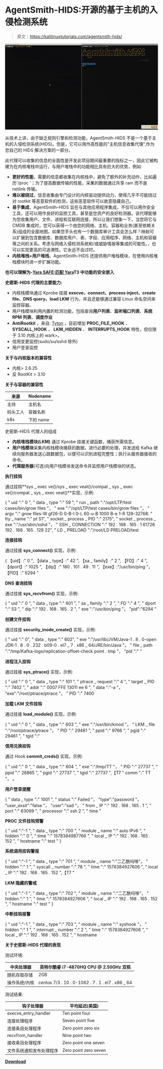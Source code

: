 # AgentSmith-HIDS:开源的基于主机的入侵检测系统

> 原文：<https://kalilinuxtutorials.com/agentsmith-hids/>

[![AgentSmith-HIDS : Open Source Host-based Intrusion Detection System](img//126bd1e2292432374c01e5ee9a03dd8a.png "AgentSmith-HIDS : Open Source Host-based Intrusion Detection System")](https://1.bp.blogspot.com/-KsqPNVQS4jw/Xi9Ech0O-EI/AAAAAAAAEoE/NhTPi4P9iKw3OEYJReHSDtelVB2lYekrACLcBGAsYHQ/s1600/Demoo.gif)

从技术上讲，由于缺乏规则引擎和检测功能，AgentSmith-HIDS 不是一个基于主机的入侵检测系统(HIDS)。但是，它可以用作高性能的“主机信息收集代理”,作为您自己的 HIDS 解决方案的一部分。

此代理可以收集的信息的全面性是开发此项目期间最重要的指标之一，因此它被构建为在内核堆栈中运行，与用户堆栈中的功能相比具有巨大的优势，例如:

*   **更好的性能**，需要的信息都收集在内核栈中，避免了额外的补充动作，比如遍历'/proc '；为了提高数据传输的性能，采集的数据通过共享 ram 而不是 netlink 传输。
*   **难以被绕过**，信息收集由专门设计的内核驱动提供动力，使得几乎不可能绕过对 rootkit 等恶意软件的检测，这些恶意软件可以故意隐藏自己。
*   **易于集成**，AgentSmith-HIDS 旨在与其他应用程序集成，不仅可以用作安全工具，还可以用作良好的监控工具，甚至是您资产的良好检测器。该代理能够为您收集用户、文件、进程和互联网连接，所以让我们想象一下，当您将它与 CMDB 集成时，您可以获得一个由您的网络、主机、容器和业务(甚至依赖关系)组成的全面地图。如果您手头也有一个数据库审计工具会怎么样？映射可以扩展到包含数据库、数据库用户、表、字段、应用程序、网络、主机和容器等之间的关系。考虑与网络入侵检测系统和/或威胁情报等集成的可能性。，也可以实现更高的可追溯性。它永远不会过时。
*   **内核堆栈+用户堆栈**，AgentSmith-HIDS 还提供用户堆栈模块，在使用内核堆栈模块时进一步扩展功能。

**也可以理解为-[Yara SAFE:匹配 Yara](https://kalilinuxtutorials.com/yarasafe/)T3 中功能的安全嵌入**

**史密斯-HIDS 代理的主要能力:**

*   内核栈模块通过 Kprobe 挂接 **execve、connect、process inject、create file、DNS query、load LKM** 行为，并且还能够通过兼容 Linux 命名空间来监控容器。
*   用户栈模块利用内置的检测功能，包括查询**用户列表**、**监听端口列表**、**系统 RPM 列表**、**调度作业**
*   **AntiRootkit** ，来自: [Tyton](https://github.com/nbulischeck/tyton) ，目前增加 **PROC_FILE_HOOK** 、 **SYSCALL_HOOK** 、 **LKM_HIDDEN** 、 **INTERRUPTS_HOOK** 特性，但仅限于 3.10 内核上的 wark>。
*   信用变更监控(sudo/su/sshd 除外)
*   用户登录监控

**关于与内核版本的兼容性**

*   内核> 2.6.25
*   反 RootKit > 3.10

**关于与容器的兼容性**

| 来源 | Nodename |
| --- | --- |
| 主持 | 主机名 |
| 码头工人 | 容器名称 |
| k8s | 下的 name |

史密斯-HIDS 代理人的组成

*   **内核堆栈模块(LKM)** 通过 Kprobe 挂接关键函数，捕获所需信息。
*   **用户栈模块**采集内核栈模块捕获的数据，进行必要的处理，并发送给 Kafka 继续向服务器发送心跳数据包，以便可以识别进程完整性；执行从服务器接收的命令。
*   **代理服务器**(可选)向用户栈模块发送命令并监控用户栈模块的状态。

**执行挂钩**

通过挂钩**sys _ exec ve()/sys _ exec veat()/compat _ sys _ exec ve()/compat _ sys _ exec veat()**实现，示例:

{
" uid ":" 0 ",
" data _ type ":" 59 ",
" run _ path ":"/opt/LTP/test cases/bin/grow files "，
" exe ":"/opt/LTP/test cases/bin/grow files "，
" argv ":" grow files-W gf26-D 0-B-I 0-L 60-u-B 1000 B-e 1-R 128-32768:
" tty _ name ":" pt S1",
" socket _ process _ PID ":" 2175",
" socket _ process _ exe ":"/usr/sbin/sshd "，
" SSH _ CONNECTION ":" 192 . 168 . 165 . 1 61726 192 . 168 . 165 . 128 22",
" LD _ PRELOAD ":"/root/LD PRELOAD/test

**连接挂钩**

通过挂接 **sys_connect()** 实现，示例:

{
【uid】:" 0 ",
【data _ type】:" 42 ",
【sa _ family】:" 2 ",
【FD】:" 4 ",
【dport】:" 1025 ",
【dip】:" 180 . 101 . 49 . 11 ",
【exe】:"/usr/bin/ping "，
【PID】:" 6294 "

**DNS 查询挂钩**

通过挂接 **sys_recvfrom()** 实现，示例:

{
" uid ":" 0 ",
" data _ type ":" 601 ",
" sa _ family ":" 2 ",
" FD ":" 4 ",
" dport ":" 53 ",
" dip ":" 192 . 168 . 165 . 2 ",
" exe ":"/usr/bin/ping "，
"pid":"6294 "

**创建文件挂钩**

通过挂接 **security_inode_create()** 实现，示例:

{
" uid ":" 0",
" data _ type ":" 602",
" exe ":"/usr/lib/JVM/Java-1 . 8 . 0-open JDK-1 . 8 . 0 . 232 . b09-0 . el7 _ 7 . x86 _ 64/JRE/bin/Java "，
" file _ path ":"/tmp/Kafka-logs/replication-offset-check point . tmp "，
"pid ":" "

**进程注入挂钩**

通过挂接 **sys_ptrace()** 实现，示例:

{
" uid ":" 0 ",
" data _ type ":" 101 ",
" ptrace _ request ":" 4 ",
" target _ PID ":" 7402 ",
" addr ":" 0007 FFE 13011 ee 6 ",
" data ":"-a "，
"exe":"/root/ptrace/ptrace "，
" PID ":" 7400

**加载 LKM 文件挂钩**

通过挂接 **load_module()** 实现，示例:

{
" uid ":" 0 ",
" data _ type ":" 603 ",
" exe ":"/usr/bin/kmod "，
" LKM _ file ":"/root/ptrace/ptrace "，
" PID ":" 29461 ",
" ppid ":" 9766 ",
" pgid ":" 29461 ",
" tgid ":"

**信用兑换挂钩**

通过 Hook **commit_creds()** 实现，示例:

{
" uid ":" 0 ",
" data _ type ":" 604 ",
" exe ":"/tmp/TT "，
" PID ":" 27737 ",
" ppid ":" 26865 ",
" pgid ":" 27737 ",
" tgid ":" 27737 ",【T7 " comm ":" TT "，
。

**用户登录提醒**

{
" data _ type ":" 1001 ",
" status ":" Failed "，
"type":"password "，
"user_exsit":"false "，
"user":"sad "，
" from _ IP ":" 192 . 168 . 165 . 1 ",
" port ":" 63089 ",
" processor ":" ssh 2 ",
" time "

**PROC 文件挂钩预警**

{
" uid ":"-1 ",
" data _ type ":" 700 ",
" module _ name ":" auto IPv6 ",
" hidden ":" 0 ",
" time ":" 1578384987766 ",
" local _ IP ":" 192 . 168 . 165 . 152 ",
" hostname ":" test "
}

**系统调用挂钩警报**

{
" uid ":"-1 ",
" data _ type ":" 701 ",
" module _ name ":"二乙酰吗啡"，
" hidden ":" 1 ",
" syscall _ number ":" 78 ",
" time ":" 1578384927606 ",
" local _ IP ":" 192 . 168 . 165 . 152 ",【T7 "

**LKM 隐藏的警戒**

{
" uid ":"-1 ",
" data _ type ":" 702 ",
" module _ name ":"二乙酰吗啡"，
" hidden ":" 1 ",
" time ":" 1578384927606 ",
" local _ IP ":" 192 . 168 . 165 . 152 ",
" hostname ":" test "
}

**中断挂钩报警**

{
" uid ":"-1 ",
" data _ type ":" 703 ",
" module _ name ":" syshook "，
" hidden ":" 1 ",
" interrupt _ number ":" 2 ",
" time ":" 1578384927606 ",
" local _ IP ":" 192 . 168 . 165 . 152 ",
" hostname

**关于史密斯-HIDS 代理的表现**

测试环境:

| 中央处理器 | 英特尔酷睿 i7-4870HQ CPU @ 2.50GHz 双核 |
| --- | --- |
| 随机存取存储 | 2GB |
| 操作系统/内核 | centos 7/3 . 10 . 0-1062 . 7 . 1 . el7 . x86 _ 64 |

测试结果:

| 钩子处理器 | 平均延迟(美国) |
| --- | --- |
| execve_entry_handler | Ten point four |
| 连接处理程序 | Seven point five |
| 连接条目处理程序 | Zero point zero six |
| recvfrom_handler | Nine point two |
| 接收条目处理程序 | Zero point one seven |
| 文件系统通知发布处理程序 | Zero point zero seven |

[**Download**](https://github.com/EBWi11/AgentSmith-HIDS#syscall-hook-alert)